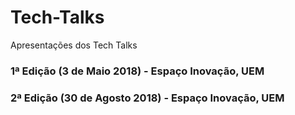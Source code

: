 # Tech-Talks
Apresentações dos Tech Talks

### 1ª Edição (3 de Maio 2018) - Espaço Inovação, UEM
### 2ª Edição (30 de Agosto 2018) - Espaço Inovação, UEM

